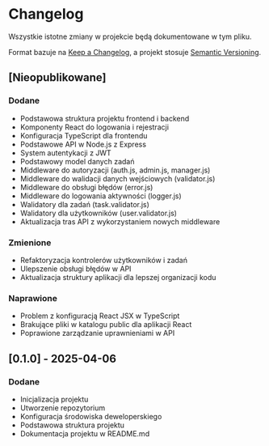 # Changelog

Wszystkie istotne zmiany w projekcie będą dokumentowane w tym pliku.

Format bazuje na [Keep a Changelog](https://keepachangelog.com/pl/1.0.0/),
a projekt stosuje [Semantic Versioning](https://semver.org/spec/v2.0.0.html).

## [Nieopublikowane]

### Dodane
- Podstawowa struktura projektu frontend i backend
- Komponenty React do logowania i rejestracji
- Konfiguracja TypeScript dla frontendu
- Podstawowe API w Node.js z Express
- System autentykacji z JWT
- Podstawowy model danych zadań
- Middleware do autoryzacji (auth.js, admin.js, manager.js)
- Middleware do walidacji danych wejściowych (validator.js)
- Middleware do obsługi błędów (error.js)
- Middleware do logowania aktywności (logger.js)
- Walidatory dla zadań (task.validator.js)
- Walidatory dla użytkowników (user.validator.js)
- Aktualizacja tras API z wykorzystaniem nowych middleware

### Zmienione
- Refaktoryzacja kontrolerów użytkowników i zadań
- Ulepszenie obsługi błędów w API
- Aktualizacja struktury aplikacji dla lepszej organizacji kodu

### Naprawione
- Problem z konfiguracją React JSX w TypeScript
- Brakujące pliki w katalogu public dla aplikacji React
- Poprawione zarządzanie uprawnieniami w API

## [0.1.0] - 2025-04-06

### Dodane
- Inicjalizacja projektu
- Utworzenie repozytorium
- Konfiguracja środowiska deweloperskiego
- Podstawowa struktura projektu
- Dokumentacja projektu w README.md
